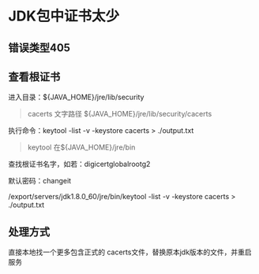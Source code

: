 # JDK包中证书太少

## 错误类型405

## 查看根证书

进入目录：${JAVA_HOME}/jre/lib/security

> cacerts 文字路径 ${JAVA_HOME}/jre/lib/security/cacerts

执行命令：keytool -list -v -keystore cacerts > ./output.txt

> keytool  在${JAVA_HOME}/jre/bin

查找根证书名字，如若：digicertglobalrootg2 

默认密码：changeit

/export/servers/jdk1.8.0_60/jre/bin/keytool -list -v -keystore cacerts > ./output.txt

## 处理方式

直接本地找一个更多包含正式的 cacerts文件，替换原本jdk版本的文件，并重启服务

